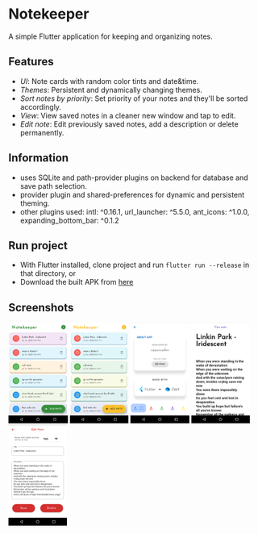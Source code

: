 # Notekeeper

A simple Flutter application for keeping and organizing notes.

## Features
- *UI*: Note cards with random color tints and date&time. 
- *Themes*: Persistent and dynamically changing themes.
- *Sort notes by priority*: Set priority of your notes and they'll be sorted accordingly.
- *View*: View saved notes in a cleaner new window and tap to edit.
- *Edit note*: Edit previously saved notes, add a description or delete permanently.

## Information
- uses SQLite and path-provider plugins on backend for database and save path selection.
- provider plugin and shared-preferences for dynamic and persistent theming.
- other plugins used:
  intl: ^0.16.1,
  url_launcher: ^5.5.0,
  ant_icons: ^1.0.0,
  expanding_bottom_bar: ^0.1.2

## Run project
- With Flutter installed, clone project and run `flutter run --release` in that directory, 
or
- Download the built APK from [here](https://github.com/razorcalhn/notekeeper_app/blob/app-beautification/github_assets/notekeeper.apk)

## Screenshots
<img src="github_assets/ss1.png" height="200">  <img src="github_assets/ss2.png" height="200">
<img src="github_assets/ss3.png" height="200">
<img src="github_assets/ss4.png" height="200">
<img src="github_assets/ss5.png" height="200">


